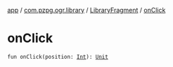 [app](../../index.md) / [com.pzpg.ogr.library](../index.md) / [LibraryFragment](index.md) / [onClick](./on-click.md)

# onClick

`fun onClick(position: `[`Int`](https://kotlinlang.org/api/latest/jvm/stdlib/kotlin/-int/index.html)`): `[`Unit`](https://kotlinlang.org/api/latest/jvm/stdlib/kotlin/-unit/index.html)
